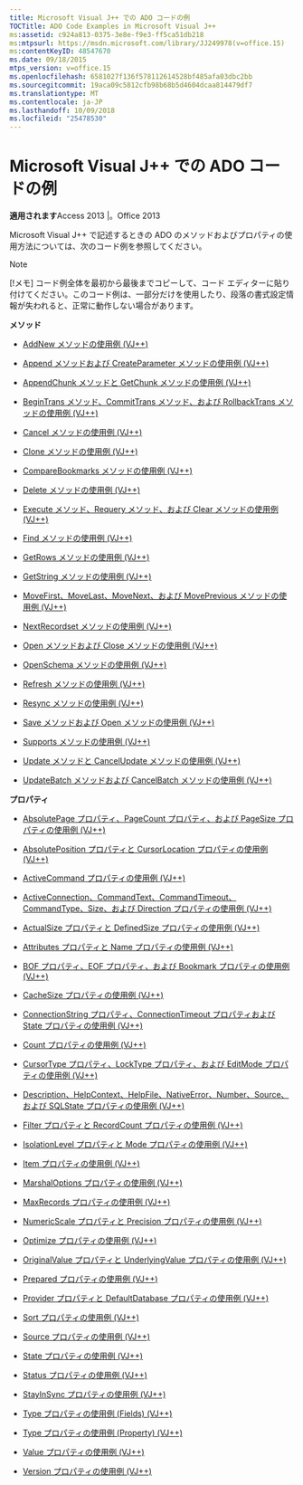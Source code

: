 ```yaml
---
title: Microsoft Visual J++ での ADO コードの例
TOCTitle: ADO Code Examples in Microsoft Visual J++
ms:assetid: c924a813-0375-3e8e-f9e3-ff5ca51db218
ms:mtpsurl: https://msdn.microsoft.com/library/JJ249978(v=office.15)
ms:contentKeyID: 48547670
ms.date: 09/18/2015
mtps_version: v=office.15
ms.openlocfilehash: 6581027f136f578112614528bf485afa03dbc2bb
ms.sourcegitcommit: 19aca09c5812cfb98b68b5d4604dcaa814479df7
ms.translationtype: MT
ms.contentlocale: ja-JP
ms.lasthandoff: 10/09/2018
ms.locfileid: "25478530"
---
```

# <a name="ado-code-examples-in-microsoft-visual-j"></a>Microsoft Visual J++ での ADO コードの例


**適用されます**Access 2013 |。Office 2013

Microsoft Visual J++ で記述するときの ADO のメソッドおよびプロパティの使用方法については、次のコード例を参照してください。


> [!NOTE]
> [!メモ] コード例全体を最初から最後までコピーして、コード エディターに貼り付けてください。このコード例は、一部分だけを使用したり、段落の書式設定情報が失われると、正常に動作しない場合があります。



**メソッド**

  - [AddNew メソッドの使用例 (VJ++)](addnew-method-example-vj.md)

  - [Append メソッドおよび CreateParameter メソッドの使用例 (VJ++)](append-and-createparameter-methods-example-vj.md)

  - [AppendChunk メソッドと GetChunk メソッドの使用例 (VJ++)](appendchunk-and-getchunk-methods-example-vj.md)

  - [BeginTrans メソッド、CommitTrans メソッド、および RollbackTrans メソッドの使用例 (VJ++)](begintrans-committrans-and-rollbacktrans-methods-example-vj.md)

  - [Cancel メソッドの使用例 (VJ++)](cancel-method-example-vj.md)

  - [Clone メソッドの使用例 (VJ++)](clone-method-example-vj.md)

  - [CompareBookmarks メソッドの使用例 (VJ++)](comparebookmarks-method-example-vj.md)

  - [Delete メソッドの使用例 (VJ++)](delete-method-example-vj.md)

  - [Execute メソッド、Requery メソッド、および Clear メソッドの使用例 (VJ++)](execute-requery-and-clear-methods-example-vj.md)

  - [Find メソッドの使用例 (VJ++)](find-method-example-vj.md)

  - [GetRows メソッドの使用例 (VJ++)](getrows-method-example-vj.md)

  - [GetString メソッドの使用例 (VJ++)](getstring-method-example-vj.md)

  - [MoveFirst、MoveLast、MoveNext、および MovePrevious メソッドの使用例 (VJ++)](movefirst-movelast-movenext-and-moveprevious-methods-example-vj.md)

  - [NextRecordset メソッドの使用例 (VJ++)](nextrecordset-method-example-vj.md)

  - [Open メソッドおよび Close メソッドの使用例 (VJ++)](open-and-close-methods-example-vj.md)

  - [OpenSchema メソッドの使用例 (VJ++)](openschema-method-example-vj.md)

  - [Refresh メソッドの使用例 (VJ++)](refresh-method-example-vj.md)

  - [Resync メソッドの使用例 (VJ++)](resync-method-example-vj.md)

  - [Save メソッドおよび Open メソッドの使用例 (VJ++)](save-and-open-methods-example-vj.md)

  - [Supports メソッドの使用例 (VJ++)](supports-method-example-vj.md)

  - [Update メソッドと CancelUpdate メソッドの使用例 (VJ++)](update-and-cancelupdate-methods-example-vj.md)

  - [UpdateBatch メソッドおよび CancelBatch メソッドの使用例 (VJ++)](updatebatch-and-cancelbatch-methods-example-vj.md)

**プロパティ**

  - [AbsolutePage プロパティ、PageCount プロパティ、および PageSize プロパティの使用例 (VJ++)](absolutepage-pagecount-and-pagesize-properties-example-vj.md)

  - [AbsolutePosition プロパティと CursorLocation プロパティの使用例 (VJ++)](absoluteposition-and-cursorlocation-properties-example-vj.md)

  - [ActiveCommand プロパティの使用例 (VJ++)](activecommand-property-example-vj.md)

  - [ActiveConnection、CommandText、CommandTimeout、CommandType、Size、および Direction プロパティの使用例 (VJ++)](activeconnection-commandtext-commandtimeout-commandtype-size-and-direction-properties-example-vj.md)

  - [ActualSize プロパティと DefinedSize プロパティの使用例 (VJ++)](actualsize-and-definedsize-properties-example-vj.md)

  - [Attributes プロパティと Name プロパティの使用例 (VJ++)](attributes-and-name-properties-example-vj.md)

  - [BOF プロパティ、EOF プロパティ、および Bookmark プロパティの使用例 (VJ++)](bof-eof-and-bookmark-properties-example-vj.md)

  - [CacheSize プロパティの使用例 (VJ++)](cachesize-property-example-vj.md)

  - [ConnectionString プロパティ、ConnectionTimeout プロパティおよび State プロパティの使用例 (VJ++)](connectionstring-connectiontimeout-and-state-properties-example-vj.md)

  - [Count プロパティの使用例 (VJ++)](count-property-example-vj.md)

  - [CursorType プロパティ、LockType プロパティ、および EditMode プロパティの使用例 (VJ++)](cursortype-locktype-and-editmode-properties-example-vj.md)

  - [Description、HelpContext、HelpFile、NativeError、Number、Source、および SQLState プロパティの使用例 (VJ++)](description-helpcontext-helpfile-nativeerror-number-source-and-sqlstate-properties-example-vj.md)

  - [Filter プロパティと RecordCount プロパティの使用例 (VJ++)](filter-and-recordcount-properties-example-vj.md)

  - [IsolationLevel プロパティと Mode プロパティの使用例 (VJ++)](isolationlevel-and-mode-properties-example-vj.md)

  - [Item プロパティの使用例 (VJ++)](item-property-example-vj.md)

  - [MarshalOptions プロパティの使用例 (VJ++)](marshaloptions-property-example-vj.md)

  - [MaxRecords プロパティの使用例 (VJ++)](maxrecords-property-example-vj.md)

  - [NumericScale プロパティと Precision プロパティの使用例 (VJ++)](numericscale-and-precision-properties-example-vj.md)

  - [Optimize プロパティの使用例 (VJ++)](optimize-property-example-vj.md)

  - [OriginalValue プロパティと UnderlyingValue プロパティの使用例 (VJ++)](originalvalue-and-underlyingvalue-properties-example-vj.md)

  - [Prepared プロパティの使用例 (VJ++)](prepared-property-example-vj.md)

  - [Provider プロパティと DefaultDatabase プロパティの使用例 (VJ++)](provider-and-defaultdatabase-properties-example-vj.md)

  - [Sort プロパティの使用例 (VJ++)](sort-property-example-vj.md)

  - [Source プロパティの使用例 (VJ++)](source-property-example-vj.md)

  - [State プロパティの使用例 (VJ++)](state-property-example-vj.md)

  - [Status プロパティの使用例 (VJ++)](status-property-example-vj.md)

  - [StayInSync プロパティの使用例 (VJ++)](stayinsync-property-example-vj.md)

  - [Type プロパティの使用例 (Fields) (VJ++)](https://msdn.microsoft.com/library/jj250207\(v=office.15\))

  - [Type プロパティの使用例 (Property) (VJ++)](https://msdn.microsoft.com/library/jj249182\(v=office.15\))

  - [Value プロパティの使用例 (VJ++)](value-property-example-vj.md)

  - [Version プロパティの使用例 (VJ++)](version-property-example-vj.md)

